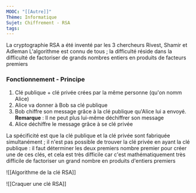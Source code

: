 ```yaml
---
MOOC: "[[Autre]]"
Thème: Informatique
Sujet: Chiffrement - RSA
tags:
---
```


La cryptographie RSA a été inventé par les 3 chercheurs Rivest, Shamir et Adleman
L'algorithme est connu de tous ; la difficulté réside dans la difficulté de factoriser de grands nombres entiers en produits de facteurs premiers

### Fonctionnement - Principe

1. Clé publique + clé privée crées par la même personne (qu'on nomm Alice)
2. Alice va donner à Bob sa clé publique
3. Bob chiffre son message grâce à la clé publique qu'Alice lui a envoyé.
   **Remarque** : Il ne peut plus lui-même déchiffrer son message
4. Alice déchiffre le message grâce à se clé privée

La spécificité est que la clé publique et la clé privée sont fabriquée simultanément ; il n'est pas possible de trouver la clé privée en ayant la clé publique : il faut déterminer les deux premiers nombre premier pour créer une de ces clés, et cela est très difficile car c'est mathématiquement très difficile de factoriser un grand nombre en produits d'entiers premiers

![[Algorithme de la clé RSA]]

![[Craquer une clé RSA]]

